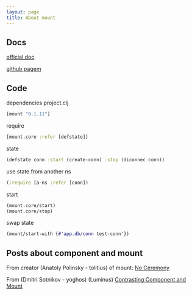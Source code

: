 ```yaml
---
layout: page
title: About mount
---
```


## Docs

[official doc](https://github.com/tolitius/mount/blob/master/README.md)

[github pagem](https://github.com/tolitius)

## Code

dependencies project.clj
```clojure
[mount "0.1.11"]
```

require
```clojure 
[mount.core :refer [defstate]]
```

state
```clojure
(defstate conn :start (create-conn) :stop (diconnec conn))
```

use state from another ns
```clojure
(:require [a-ns :refer [conn])
```

start
```clojure 
(mount.core/start)
(mount.core/stop)
```

swap state
```clojure
(mount/start-with {#'app.db/conn test-conn'})
```

## Posts about component and mount

From creator (Anatoly Polinsky - tolitius) of mount: 
[No Ceremony](https://www.dotkam.com/2016/11/21/no-ceremony/)

From (Dmitri Sotnikov - yoghos) (Luminus)
[Contrasting Component and Mount](http://yogthos.net/posts/2016-01-19-ContrastingComponentAndMount.html)
